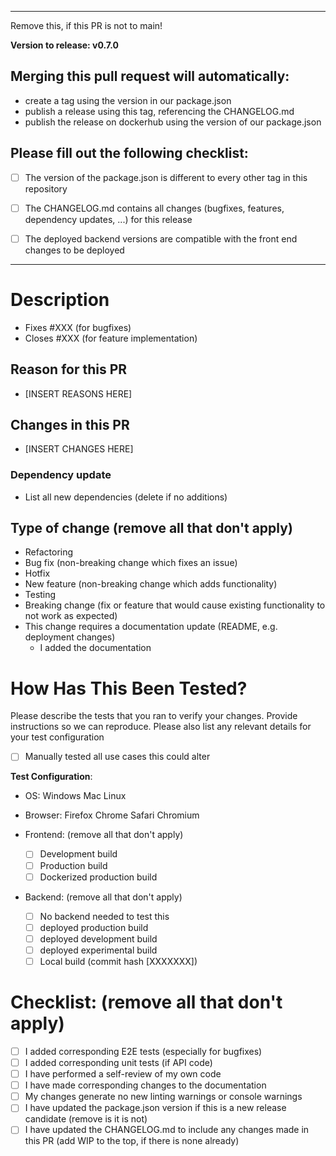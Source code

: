 ---------------------------------------------
Remove this, if this PR is not to main!

<b>Version to release: v0.7.0</b>

## Merging this pull request will automatically:
- create a tag using the version in our package.json
- publish a release using this tag, referencing the CHANGELOG.md
- publish the release on dockerhub using the version of our package.json

## Please fill out the following checklist:
- [ ] The version of the package.json is different to every other tag in this repository
- [ ] The CHANGELOG.md contains all changes (bugfixes, features, dependency updates, ...) for this release

- [ ] The deployed backend versions are compatible with the front end changes to be deployed
----------------------------

# Description

- Fixes #XXX (for bugfixes)
- Closes #XXX (for feature implementation)

## Reason for this PR
- [INSERT REASONS HERE]

## Changes in this PR
- [INSERT CHANGES HERE]

### Dependency update
- List all new dependencies (delete if no additions)

## Type of change (remove all that don't apply)
- Refactoring
- Bug fix (non-breaking change which fixes an issue)
- Hotfix
- New feature (non-breaking change which adds functionality)
- Testing
- Breaking change (fix or feature that would cause existing functionality to not work as expected)
- This change requires a documentation update (README, e.g. deployment changes)
  - I added the documentation
# How Has This Been Tested?

Please describe the tests that you ran to verify your changes. Provide instructions so we can reproduce. Please also list any relevant details for your test configuration

- [ ] Manually tested all use cases this could alter

**Test Configuration**:
- OS: Windows Mac Linux
- Browser: Firefox Chrome Safari Chromium

- Frontend: (remove all that don't apply)
  - [ ] Development build
  - [ ] Production build
  - [ ] Dockerized production build
- Backend: (remove all that don't apply)
  - [ ] No backend needed to test this
  - [ ] deployed production build
  - [ ] deployed development build
  - [ ] deployed experimental build
  - [ ] Local build (commit hash [XXXXXXX])

# Checklist: (remove all that don't apply)

- [ ] I added corresponding E2E tests (especially for bugfixes)
- [ ] I added corresponding unit tests (if API code)
- [ ] I have performed a self-review of my own code
- [ ] I have made corresponding changes to the documentation
- [ ] My changes generate no new linting warnings or console warnings
- [ ] I have updated the package.json version if this is a new release candidate (remove is it is not)
- [ ] I have updated the CHANGELOG.md to include any changes made in this PR (add WIP to the top, if there is none already)